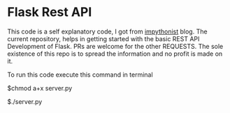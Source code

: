 # Flask Rest API

This code is a self explanatory code, I got from [impythonist](https://impythonist.wordpress.com/2015/07/12/build-an-api-under-30-lines-of-code-with-python-and-flask/) blog. The current repository,
helps in getting started with the basic REST API Development of Flask. PRs are welcome for the other REQUESTS. The sole existence of
this repo is to spread the information and no profit is made on it.

To run this code execute this command in terminal

$chmod a+x server.py

$./server.py
